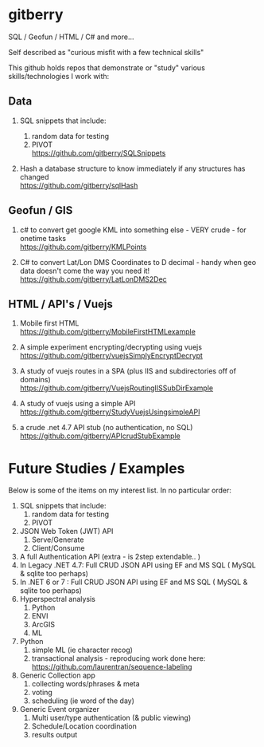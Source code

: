 # gitberry 

SQL / Geofun / HTML / C# and more...

Self described as "curious misfit with a few technical skills"

This github holds repos that demonstrate or "study" various skills/technologies I work with:

## Data ##

1. SQL snippets that include:
   1. random data for testing
   1. PIVOT
  <br />https://github.com/gitberry/SQLSnippets 

1. Hash a database structure to know immediately if any structures has changed
   <br />https://github.com/gitberry/sqlHash

## Geofun / GIS ##

1. c# to convert get google KML into something else - VERY crude - for onetime tasks
<br />https://github.com/gitberry/KMLPoints

3. C# to convert Lat/Lon DMS Coordinates to D decimal - handy when geo data doesn't come the way you need it!
<br />https://github.com/gitberry/LatLonDMS2Dec

## HTML / API's / Vuejs ##

1. Mobile first HTML
<br />https://github.com/gitberry/MobileFirstHTMLexample

4. A simple experiment encrypting/decrypting using vuejs
<br />https://github.com/gitberry/vuejsSimplyEncryptDecrypt

6. A study of vuejs routes in a SPA (plus IIS and subdirectories off of domains)
<br />https://github.com/gitberry/VuejsRoutingIISSubDirExample

7. A study of vuejs using a simple API
<br />https://github.com/gitberry/StudyVuejsUsingsimpleAPI

1. a crude .net 4.7 API stub (no authentication, no SQL)
<br />https://github.com/gitberry/APIcrudStubExample

# Future Studies / Examples #

Below is some of the items on my interest list. In no particular order:

1. SQL snippets that include:
   1. random data for testing
   1. PIVOT
1. JSON Web Token (JWT) API
   1. Serve/Generate
   1. Client/Consume
1. A full Authentication API (extra - is 2step extendable.. )
3. In Legacy .NET 4.7: Full CRUD JSON API using EF and MS SQL ( MySQL & sqlite too perhaps) 
4. In .NET 6 or 7 :  Full CRUD JSON  API using EF and MS SQL ( MySQL & sqlite too perhaps)
5. Hyperspectral analysis
   1. Python
   1. ENVI
   1. ArcGIS
   1. ML
1. Python
   1. simple ML (ie character recog)
   1. transactional analysis - reproducing work done here:<br/> https://github.com/laurentran/sequence-labeling
1. Generic Collection app
   1. collecting words/phrases & meta
   1. voting
   1. scheduling (ie word of the day)
1. Generic Event organizer
   1. Multi user/type authentication (& public viewing)
   1. Schedule/Location coordination
   1. results output
   

